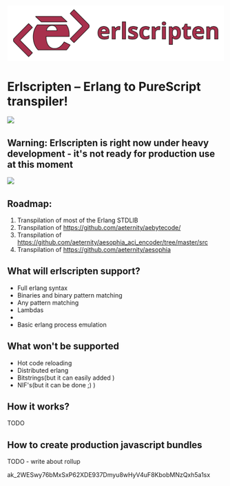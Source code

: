 ![](images/logo_banner.png)
# Erlscripten – Erlang to PureScript transpiler! 
![](images/demo_transpile.gif)

## Warning: Erlscripten is right now under heavy development - it's not ready for production use at this moment

![](images/demo_bench.gif)

## Roadmap:
1. Transpilation of most of the Erlang STDLIB
2. Transpilation of https://github.com/aeternity/aebytecode/
3. Transpilation of https://github.com/aeternity/aesophia_aci_encoder/tree/master/src
4. Transpilation of https://github.com/aeternity/aesophia

## What will erlscripten support?
- Full erlang syntax
- Binaries and binary pattern matching
- Any pattern matching
- Lambdas
- 
- Basic erlang process emulation

## What won't be supported
- Hot code reloading
- Distributed erlang
- Bitstrings(but it can easily added )
- NIF's(but it can be done ;) )

## How it works?
TODO

## How to create production javascript bundles
TODO - write about rollup

ak_2WESwy76bMxSxP62XDE937Dmyu8wHyV4uF8KbobMNzQxh5a1sx

